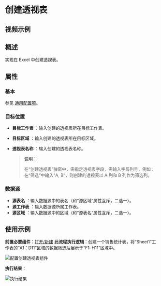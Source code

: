 # 创建透视表

## 视频示例

## 概述

实现在 Excel 中创建透视表。

## 属性

### 基本

参见 [通用配置项](../Appendix/CommonConfigurationItems.md)。

### 目标位置

- **目标工作表** ：输入创建的透视表所在目标工作表。
- **目标区域** ：输入创建的透视表所在目标区域。
- **透视表名称** ：输入创建的透视表名称。

  > **说明：**
  >
  > 在“创建透视表”弹窗中，需指定透视表字段，需输入字母列号，例如：在“筛选”中输入“A, B”，则创建的透视表以 A 列和 B 列作为筛选列。

### 数据源

- **源表名** ：输入数据源中的表名（和“源区域”属性互斥，二选一）。
- **源工作表** ：输入数据源所属工作表。
- **源区域** ：输入数据源中的区域（和“源表名”属性互斥，二选一）。

## 使用示例

**前置必要组件**：[打开/新建](../OfficeExcel/OpenExcel.md)
**此流程执行逻辑**：创建一个销售统计表，将“Sheet1”工作表的“A1：D11”区域的数据筛选后展示于“F1: H11”区域中。

![配置创建透视表组件](https://docimages.blob.core.chinacloudapi.cn/images/Activities/CreatePivotTable3.png)

**执行结果**：

![执行结果](https://docimages.blob.core.chinacloudapi.cn/images/Activities/CreatePivotTable4.png)
